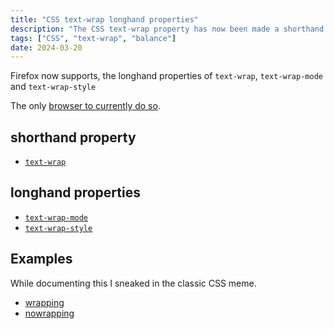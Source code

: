 ```yaml
---
title: "CSS text-wrap longhand properties"
description: "The CSS text-wrap property has now been made a shorthand property for text-wrap-mode and text-wrap-style."
tags: ["CSS", "text-wrap", "balance"]
date: 2024-03-20
---
```


Firefox now supports, the longhand properties of `text-wrap`, `text-wrap-mode` and `text-wrap-style`

The only [browser to currently do so](https://developer.mozilla.org/en-US/docs/Web/CSS/text-wrap-mode#browser_compatibility).

## shorthand property

- [`text-wrap`](https://developer.mozilla.org/en-US/docs/Web/CSS/text-wrap)

## longhand properties

- [`text-wrap-mode`](https://developer.mozilla.org/en-US/docs/Web/CSS/text-wrap-mode)
- [`text-wrap-style`](https://developer.mozilla.org/en-US/docs/Web/CSS/text-wrap-style)

## Examples

While documenting this I sneaked in the classic CSS meme.

- [wrapping](https://developer.mozilla.org/en-US/docs/Web/CSS/text-wrap-mode#wrapping_content)
- [nowrapping](https://developer.mozilla.org/en-US/docs/Web/CSS/text-wrap-mode#nowrapping_content)
